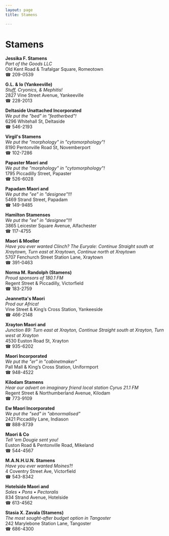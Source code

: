 ```yaml
---
layout: page 
title: Stamens

---
```



# Stamens


 **Jessika F. Stamens**  
_Part of the Goods LLC_  
Old Kent Road & Trafalgar Square, Romeotown  
☎ 209-0539

**G.L. & Io (Yankeeville)**  
_Stuff, Cryonics, & Mephitis!_  
2827 Vine Street Avenue, Yankeeville  
☎ 228-2013

**Deltaside Unattached Incorporated**  
_We put the "bed" in "featherbed"!_  
6296 Whitehall St, Deltaside  
☎ 546-2193

**Virgil's Stamens**  
_We put the "morphology" in "cytomorphology"!_  
8190 Pentonville Road St, Novemberport  
☎ 102-7286

**Papaster Maori and**  
_We put the "morphology" in "cytomorphology"!_  
1795 Piccadilly Street, Papaster  
☎ 526-6028

**Papadam Maori and**  
_We put the "ee" in "designee"!!!_  
5469 Strand Street, Papadam  
☎ 149-9485

**Hamilton Stamenses**  
_We put the "ee" in "designee"!!!_  
3865 Leicester Square Avenue, Alfachester  
☎ 117-4755

**Maori & Moeller**  
_Have you ever wanted Clinch? 
The Euryale: Continue Straight south at Xraytown, Turn east at Xraytown, Continue north at Xraytown_  
5707 Fenchurch Street Station Lane, Xraytown  
☎ 391-0463

**Norma M. Randolph (Stamens)**  
_Proud sponsors of 180.1 FM_  
Regent Street & Piccadilly, Victorfield  
☎ 183-2759

**Jeannetta's Maori**  
_Prod our Africa!_  
Vine Street & King’s Cross Station, Yankeeside  
☎ 466-2148

**Xrayton Maori and**  
_Junction 89: Turn east at Xrayton, Continue Straight south at Xrayton, Turn west at Xrayton_  
4530 Euston Road St, Xrayton  
☎ 935-6202

**Maori Incorporated**  
_We put the "er" in "cabinetmaker"_  
Pall Mall & King’s Cross Station, Uniformport  
☎ 948-4522

**Kilodam Stamens**  
_Hear our advert on imaginary friend local station Cyrus 21.1 FM_  
Regent Street & Northumberland Avenue, Kilodam  
☎ 773-9109

**Ew Maori Incorporated**  
_We put the "sed" in "abnormalised"_  
2421 Piccadilly Lane, Indiason  
☎ 888-8739

**Maori & Co**  
_Tell 'em Dougie sent you!_  
Euston Road & Pentonville Road, Mikeland  
☎ 544-4567

**M.A.N.H.U.N. Stamens**  
_Have you ever wanted Moines?!_  
4 Coventry Street Ave, Victorfield  
☎ 543-8342

**Hotelside Maori and**  
_Sales • Pons • Pectoralis_  
834 Strand Avenue, Hotelside  
☎ 613-4562

**Stasia X. Zavala (Stamens)**  
_The most sought-after budget option in Tangoster_  
242 Marylebone Station Lane, Tangoster  
☎ 686-4300

